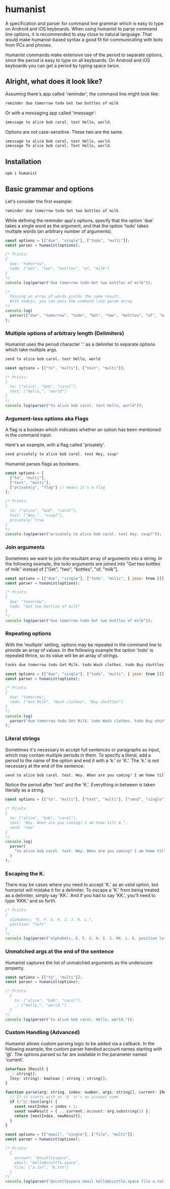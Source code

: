 # humanist

A specification and parser for command line grammar which is easy to type on Android and iOS keyboards. When using humanist to parse command line options, it is recommended to stay close to natural language. That would make humanist-based syntax a good fit for communicating with bots from PCs and phones.

Humanist commands make extensive use of the period to separate options, since the period is easy to type on all keyboards. On Android and iOS keyboards you can get a period by typing space twice.

## Alright, what does it look like?

Assuming there's app called 'reminder', the command line might look like:

```bash
reminder due tomorrow todo Get two bottles of milk
```

Or with a messaging app called 'imessage':

```bash
imessage to alice bob carol. text Hello, world.
```

Options are not case-sensitive. These two are the same.

```bash
imessage to alice bob carol. text Hello, world.
imessage To alice bob carol. Text Hello, world.
```

## Installation

```bash
npm i humanist
```

## Basic grammar and options

Let's consider the first example:

```bash
reminder due tomorrow todo Get two bottles of milk
```

While defining the reminder app's options, specify that the option 'due' takes a single word as the argument, and that the option 'todo' takes multiple words (an arbitrary number of arguments).

```javascript
const options = [["due", "single"], ["todo", "multi"]];
const parser = humanist(options);

/* Prints:
{
  due: "tomorrow",
  todo: ["Get", "two", "bottles", "of, "milk"]
}
*/
console.log(parser("due tomorrow todo Get two bottles of milk"));

/*
  Passing an array of words yields the same result.
  With nodejs, you can pass the command line param array.
*/
console.log(
  parser(["due", "tomorrow", "todo", "Get", "two", "bottles", "of", "milk"])
);
```

### Multiple options of arbitrary length (Delimiters)

Humanist uses the period character '.' as a delimiter to separate options which take multiple args.

```bash
send to alice bob carol. text Hello, world
```

```javascript
const options = [["to", "multi"], ["text", "multi"]];

/* Prints:
{
  to: ["alice", "bob", "carol"],
  text: ["Hello,", "world"]
}
*/
console.log(parser("to alice bob carol. text Hello, world"));
```

### Argument-less options aka Flags

A flag is a boolean which indicates whether an option has been mentioned in the command input.

Here's an example, with a flag called 'privately'.

```bash
send privately to alice bob carol. text Hey, ssup?
```

Humanist parses flags as booleans.

```javascript
const options = [
  ["to", "multi"],
  ["text", "multi"],
  ["privately", "flag"] // means it's a flag
];

/* Prints:
{
  to: ["alice", "bob", "carol"],
  text: ["Hey,", "ssup?"],
  privately: true
}
*/
console.log(parser("privately to alice bob carol. text Hey, ssup?"));
```

### Join arguments

Sometimes we want to join the resultant array of arguments into a string. In the following example, the todo arguments are joined into "Get two bottles of milk" instead of ["Get", "two", "bottles", "of, "milk"].

```javascript
const options = [["due", "single"], ["todo", "multi", { join: true }]];
const parser = humanist(options);

/* Prints:
{
  due: "tomorrow",
  todo: "Get two bottles of milk"
}
*/
console.log(parser("due tomorrow todo Get two bottles of milk"));
```

### Repeating options

With the 'multiple' setting, options may be repeated in the command line to provide an array of values. In the following example the option 'todo' is repeated thrice, so its value will be an array of strings.

```bash
tasks due tomorrow todo Get Milk. todo Wash clothes. todo Buy shuttles.
```

```javascript
const options = [["due", "single"], ["todo", "multi", { join: true }]];
const parser = humanist(options);

/* Prints:
{
  due: "tomorrow",
  todo: ["Get Milk", "Wash clothes", "Buy shuttles"]
}
*/
console.log(
  parser("due tomorrow todo Get Milk. todo Wash clothes. todo Buy shuttles.")
);
```

### Literal strings

Sometimes it's necessary to accept full sentences or paragraphs as input, which may contain multiple periods in them. To specify a literal, add a period to the name of the option and end it with a 'k.' or 'K.'. The 'k.' is not necessary at the end of the sentence.

```bash
send to alice bob carol. text. Hey. When are you coming? I am home till 8. K. Send now
```

Notice the period after 'text' and the 'K.'. Everything in between is taken literally as a string.

```javascript
const options = [["to", "multi"], ["text", "multi"], ["send", "single"]];

/* Prints:
{
  to: ["alice", "bob", "carol"],
  text: "Hey. When are you coming? I am home till 8.",
  send: "now"
}
*/
console.log(
  parser(
    "to alice bob carol. text. Hey. When are you coming? I am home till 8. K. Send now"
  )
);
```

### Escaping the K.

There may be cases where you need to accept 'K.' as an valid option, but humanist will mistake it for a delimiter. To escape a 'K.' from being treated as a delimiter, simply say 'KK.'. And if you had to say 'KK.', you'll need to type 'KKK.' and so forth.

```javascript
/* Prints:
{
  alphabets: "E. F. G. H. I. J. K. L.",
  position: "left"
}
*/
console.log(parser("alphabets. E. F. G. H. I. J. KK. L. K. position left"));
```

### Unmatched args at the end of the sentence

Humanist captures the list of unmatched arguments as the underscore property.

```javascript
const options = [["to", "multi"]];
const parser = humanist(options);

/* Prints:
  {
    to: ["alice", "bob", "carol"],
    _: ["Hello,", "world."]
  }
*/
console.log(parser("to alice bob carol. Hello, world."));
```

### Custom Handling (Advanced)

Humanist allows custom parsing logic to be added via a callback.
In the following example, the custom parser handled account names starting with '@'. The options parsed so far are available in the parameter named 'current'.

```js
interface IResult {
  _: string[];
  [key: string]: boolean | string | string[];
}

function parse(arg: string, index: number, args: string[], current: IResult) {
  // If it starts with an '@' it's an account name
  if (/^@/.test(arg)) {
    const nextIndex = index + 1;
    const newResult = { ...current, account: arg.substring(1) };
    return [nextIndex, newResult];
  }
}

const options = [["email", "single"], ["file", "multi"]];
const parser = humanist(options);

/* Prints:
  {
    account: "@scuttlespace",
    email: "hello@scuttle.space",
    file: ["a.txt", "b.txt"]
  }
*/
console.log(parser("@scuttlespace email hello@scuttle.space file a.txt b.txt"));
```
